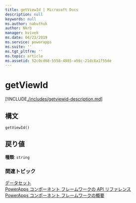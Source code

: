 ```yaml
---
title: getViewId | Microsoft Docs
description: null
keywords: null
ms.author: nabuthuk
author: Nkrb
manager: kvivek
ms.date: 04/23/2019
ms.service: powerapps
ms.suite: ''
ms.tgt_pltfrm: ''
ms.topic: article
ms.assetid: 52c0cd68-5558-4985-a56c-21dc8a1f55de
---
```


# <a name="getviewid"></a>getViewId

[!INCLUDE[./includes/getviewid-description.md](./includes/getviewid-description.md)]

## <a name="syntax"></a>構文

`getViewId()`

## <a name="return-value"></a>戻り値

**種類**: `string`


### <a name="related-topics"></a>関連トピック

[データセット](../dataset.md)<br/>
[PowerApps コンポーネント フレームワークの API リファレンス](../../reference/index.md)<br/>
[PowerApps コンポーネント フレームワークの概要](../../overview.md)